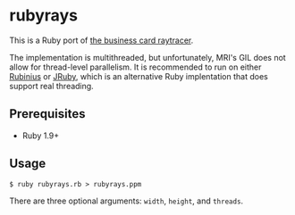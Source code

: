 # rubyrays

This is a Ruby port of [the business card raytracer][1].

The implementation is multithreaded, but unfortunately, MRI's GIL does
not allow for thread-level parallelism. It is recommended to run on
either [Rubinius][2] or [JRuby][3], which is an alternative Ruby
implentation that does support real threading.

## Prerequisites

  * Ruby 1.9+

## Usage

    $ ruby rubyrays.rb > rubyrays.ppm

There are three optional arguments: `width`, `height`, and `threads`.

[1]: https://gist.github.com/kid0m4n/6680629
[2]: http://rubini.us/
[3]: http://jruby.org/
